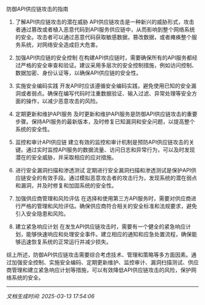 防御API供应链攻击的指南

1. 了解API供应链攻击的潜在威胁
API供应链攻击是一种新兴的威胁形式，攻击者通过篡改或者植入恶意代码到API服务供应链中，从而影响到整个网络系统的安全。攻击者可以通过恶意代码获取敏感数据，篡改数据，或者瘫痪整个服务系统，对网络安全造成巨大危害。

2. 加强API供应链的安全控制
在构建API供应链时，需要确保所有的API服务都经过严格的安全审查和验证。建议采用多层次的安全控制措施，例如访问控制、数据加密、身份认证等，以确保API供应链的安全性。

3. 实施安全编码实践
开发API时应该遵循安全编码实践，避免使用已知的安全漏洞或者弱点。确保在编写代码时注重数据验证、输入过滤、异常处理等安全方面的操作，以减少恶意攻击的风险。

4. 定期更新和维护API服务
及时更新和维护API服务是防御API供应链攻击的重要步骤。保持API服务的最新版本，及时修复已知漏洞和安全问题，以提高整个系统的安全性。

5. 监控和审计API供应链
建立有效的监控和审计机制是预防API供应链攻击的关键。通过实时监控API服务的数据流量、访问日志和异常行为，可以及时发现潜在的安全威胁，并采取相应的应对措施。

6. 进行安全漏洞扫描和渗透测试
定期进行安全漏洞扫描和渗透测试是保护API供应链安全的有效手段。通过模拟恶意攻击者的攻击行为，发现系统的潜在弱点和漏洞，并及时修复和加固系统的安全性。

7. 加强供应商管理和风险评估
在选择和使用第三方API服务时，需要对供应商进行严格的管理和风险评估。确保供应商符合相关的安全标准和法规要求，避免引入安全隐患和风险。

8. 建立紧急响应计划
在发生API供应链攻击时，需要有一个健全的紧急响应计划，能够快速响应和处理安全事件。建立相应的通知和应急处置流程，确保能够迅速恢复系统的正常运行并减少损失。

综上所述，防御API供应链攻击需要综合考虑技术、管理和策略等多方面因素。通过加强安全控制、实施安全编码、定期更新维护、监控审计、漏洞扫描测试、供应商管理和建立紧急响应计划等措施，可以有效降低API供应链攻击的风险，保护网络系统的安全。

---

*文档生成时间: 2025-03-13 17:54:06*
